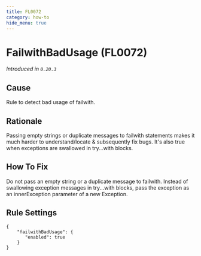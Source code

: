 ```yaml
---
title: FL0072
category: how-to
hide_menu: true
---
```


# FailwithBadUsage (FL0072)

*Introduced in `0.20.3`*

## Cause

Rule to detect bad usage of failwith.

## Rationale

Passing empty strings or duplicate messages to failwith statements makes it much harder to understand/locate & subsequently fix bugs. 
It's also true when exceptions are swallowed in try...with blocks.

## How To Fix

Do not pass an empty string or a duplicate message to failwith. 
Instead of swallowing exception messages in try...with blocks, pass the exception as an innerException parameter of a new Exception.

## Rule Settings

    {
        "failwithBadUsage": {
           "enabled": true
        }
    }
